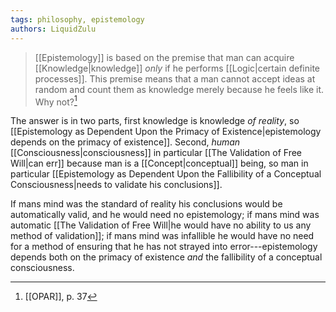 ```yaml
---
tags: philosophy, epistemology
authors: LiquidZulu
---
```


>[[Epistemology]] is based on the premise that man can acquire [[Knowledge|knowledge]] *only* if he performs [[Logic|certain definite processes]]. This premise means that a man cannot accept ideas at random and count them as knowledge merely because he feels like it. Why not?[^1]

The answer is in two parts, first knowledge is knowledge *of reality*, so [[Epistemology as Dependent Upon the Primacy of Existence|epistemology depends on the primacy of existence]]. Second, *human* [[Consciousness|consciousness]] in particular [[The Validation of Free Will|can err]] because man is a [[Concept|conceptual]] being, so man in particular [[Epistemology as Dependent Upon the Fallibility of a Conceptual Consciousness|needs to validate his conclusions]].

If mans mind was the standard of reality his conclusions would be automatically valid, and he would need no epistemology; if mans mind was automatic [[The Validation of Free Will|he would have no ability to us any method of validation]]; if mans mind was infallible he would have no need for a method of ensuring that he has not strayed into error---epistemology depends both on the primacy of existence *and* the fallibility of a conceptual consciousness.

[^1]: [[OPAR]], p. 37